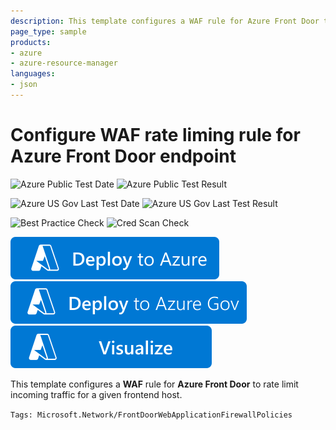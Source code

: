 ```yaml
---
description: This template configures a WAF rule for Azure Front Door to rate limit incoming traffic for a given frontend host.
page_type: sample
products:
- azure
- azure-resource-manager
languages:
- json
---
```

# Configure WAF rate liming rule for Azure Front Door endpoint

![Azure Public Test Date](https://azurequickstartsservice.blob.core.windows.net/badges/quickstarts/microsoft.network/front-door-rate-limiting/PublicLastTestDate.svg)
![Azure Public Test Result](https://azurequickstartsservice.blob.core.windows.net/badges/quickstarts/microsoft.network/front-door-rate-limiting/PublicDeployment.svg)

![Azure US Gov Last Test Date](https://azurequickstartsservice.blob.core.windows.net/badges/quickstarts/microsoft.network/front-door-rate-limiting/FairfaxLastTestDate.svg)
![Azure US Gov Last Test Result](https://azurequickstartsservice.blob.core.windows.net/badges/quickstarts/microsoft.network/front-door-rate-limiting/FairfaxDeployment.svg)

![Best Practice Check](https://azurequickstartsservice.blob.core.windows.net/badges/quickstarts/microsoft.network/front-door-rate-limiting/BestPracticeResult.svg)
![Cred Scan Check](https://azurequickstartsservice.blob.core.windows.net/badges/quickstarts/microsoft.network/front-door-rate-limiting/CredScanResult.svg)

[![Deploy To Azure](https://raw.githubusercontent.com/Azure/azure-quickstart-templates/master/1-CONTRIBUTION-GUIDE/images/deploytoazure.svg?sanitize=true)](https://portal.azure.com/#create/Microsoft.Template/uri/https%3A%2F%2Fraw.githubusercontent.com%2FAzure%2Fazure-quickstart-templates%2Fmaster%2Fquickstarts%2Fmicrosoft.network%2Ffront-door-rate-limiting%2Fazuredeploy.json)
[![Deploy To Azure US Gov](https://raw.githubusercontent.com/Azure/azure-quickstart-templates/master/1-CONTRIBUTION-GUIDE/images/deploytoazuregov.svg?sanitize=true)](https://portal.azure.us/#create/Microsoft.Template/uri/https%3A%2F%2Fraw.githubusercontent.com%2FAzure%2Fazure-quickstart-templates%2Fmaster%2Fquickstarts%2Fmicrosoft.network%2Ffront-door-rate-limiting%2Fazuredeploy.json)
[![Visualize](https://raw.githubusercontent.com/Azure/azure-quickstart-templates/master/1-CONTRIBUTION-GUIDE/images/visualizebutton.svg?sanitize=true)](http://armviz.io/#/?load=https%3A%2F%2Fraw.githubusercontent.com%2FAzure%2Fazure-quickstart-templates%2Fmaster%2Fquickstarts%2Fmicrosoft.network%2Ffront-door-rate-limiting%2Fazuredeploy.json)

This template configures a **WAF** rule for **Azure Front Door** to rate limit incoming traffic for a given frontend host.

`Tags: Microsoft.Network/FrontDoorWebApplicationFirewallPolicies`
